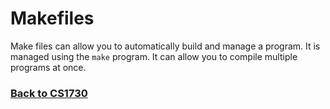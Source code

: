 # Makefiles
Make files can allow you to automatically build and manage a program. It is managed using the `make` program. It can allow you to compile multiple programs at once.

### [Back to CS1730](https://coryborek.github.io/classes/cs1730/)
